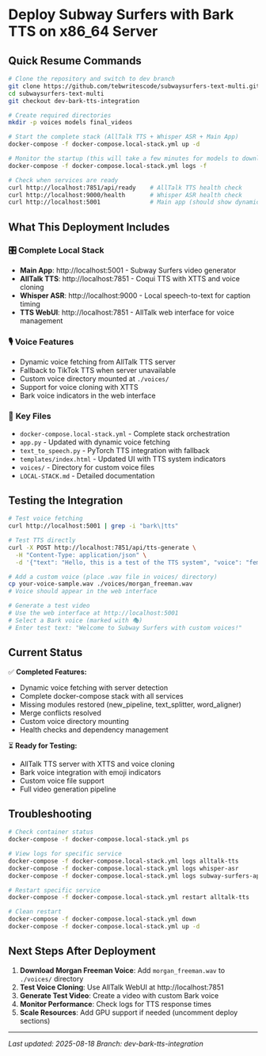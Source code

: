 # Deploy Subway Surfers with Bark TTS on x86_64 Server

## Quick Resume Commands

```bash
# Clone the repository and switch to dev branch
git clone https://github.com/tebwritescode/subwaysurfers-text-multi.git
cd subwaysurfers-text-multi
git checkout dev-bark-tts-integration

# Create required directories
mkdir -p voices models final_videos

# Start the complete stack (AllTalk TTS + Whisper ASR + Main App)
docker-compose -f docker-compose.local-stack.yml up -d

# Monitor the startup (this will take a few minutes for models to download)
docker-compose -f docker-compose.local-stack.yml logs -f

# Check when services are ready
curl http://localhost:7851/api/ready    # AllTalk TTS health check
curl http://localhost:9000/health       # Whisper ASR health check
curl http://localhost:5001              # Main app (should show dynamic voices)
```

## What This Deployment Includes

### 🎛️ **Complete Local Stack**
- **Main App**: http://localhost:5001 - Subway Surfers video generator
- **AllTalk TTS**: http://localhost:7851 - Coqui TTS with XTTS and voice cloning
- **Whisper ASR**: http://localhost:9000 - Local speech-to-text for caption timing
- **TTS WebUI**: http://localhost:7851 - AllTalk web interface for voice management

### 🎙️ **Voice Features**
- Dynamic voice fetching from AllTalk TTS server
- Fallback to TikTok TTS when server unavailable  
- Custom voice directory mounted at `./voices/`
- Support for voice cloning with XTTS
- Bark voice indicators in the web interface

### 🔧 **Key Files**
- `docker-compose.local-stack.yml` - Complete stack orchestration
- `app.py` - Updated with dynamic voice fetching
- `text_to_speech.py` - PyTorch TTS integration with fallback
- `templates/index.html` - Updated UI with TTS system indicators
- `voices/` - Directory for custom voice files
- `LOCAL-STACK.md` - Detailed documentation

## Testing the Integration

```bash
# Test voice fetching
curl http://localhost:5001 | grep -i "bark\|tts"

# Test TTS directly
curl -X POST http://localhost:7851/api/tts-generate \
  -H "Content-Type: application/json" \
  -d '{"text": "Hello, this is a test of the TTS system", "voice": "female_1"}'

# Add a custom voice (place .wav file in voices/ directory)
cp your-voice-sample.wav ./voices/morgan_freeman.wav
# Voice should appear in the web interface

# Generate a test video
# Use the web interface at http://localhost:5001
# Select a Bark voice (marked with 🎭)
# Enter test text: "Welcome to Subway Surfers with custom voices!"
```

## Current Status

✅ **Completed Features:**
- Dynamic voice fetching with server detection
- Complete docker-compose stack with all services
- Missing modules restored (new_pipeline, text_splitter, word_aligner)
- Merge conflicts resolved
- Custom voice directory mounting
- Health checks and dependency management

⏳ **Ready for Testing:**
- AllTalk TTS server with XTTS and voice cloning
- Bark voice integration with emoji indicators
- Custom voice file support
- Full video generation pipeline

## Troubleshooting

```bash
# Check container status
docker-compose -f docker-compose.local-stack.yml ps

# View logs for specific service
docker-compose -f docker-compose.local-stack.yml logs alltalk-tts
docker-compose -f docker-compose.local-stack.yml logs whisper-asr
docker-compose -f docker-compose.local-stack.yml logs subway-surfers-app

# Restart specific service
docker-compose -f docker-compose.local-stack.yml restart alltalk-tts

# Clean restart
docker-compose -f docker-compose.local-stack.yml down
docker-compose -f docker-compose.local-stack.yml up -d
```

## Next Steps After Deployment

1. **Download Morgan Freeman Voice**: Add `morgan_freeman.wav` to `./voices/` directory
2. **Test Voice Cloning**: Use AllTalk WebUI at http://localhost:7851
3. **Generate Test Video**: Create a video with custom Bark voice
4. **Monitor Performance**: Check logs for TTS response times
5. **Scale Resources**: Add GPU support if needed (uncomment deploy sections)

---
*Last updated: 2025-08-18*
*Branch: dev-bark-tts-integration*